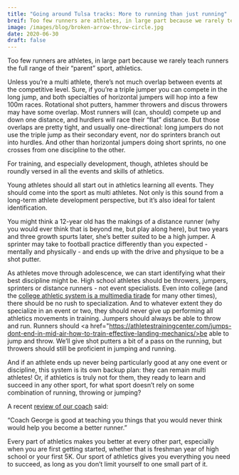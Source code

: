 ```yaml
---
title: "Going around Tulsa tracks: More to running than just running"
breif: Too few runners are athletes, in large part because we rarely teach runners the full range of their “parent” sport, athletics.
image: /images/blog/broken-arrow-throw-circle.jpg
date: 2020-06-30
draft: false
---
```

Too few runners are athletes, in large part because we rarely teach runners the full range of their “parent” sport, athletics.

Unless you’re a multi athlete, there’s not much overlap between events at the competitive level. Sure, if you’re a triple jumper you can compete in the long jump, and both specialties of horizontal jumpers will hop into a few 100m races. Rotational shot putters, hammer throwers and discus throwers may have some overlap. Most runners will (can, should) compete up and down one distance, and hurdlers will race their “flat” distance. But those overlaps are pretty tight, and usually one-directional: long jumpers do not use the triple jump as their secondary event, nor do sprinters branch out into hurdles. And other than horizontal jumpers doing short sprints, no one crosses from one discipline to the other.

For training, and especially development, though, athletes should be roundly versed in all the events and skills of athletics.

Young athletes should all start out in athletics learning all events. They should come into the sport as multi athletes. Not only is this sound from a long-term athlete development perspective, but it’s also ideal for talent identification. 

You might think a 12-year old has the makings of a distance runner (why you would ever think that is beyond me, but play along here), but two years and three growth spurts later, she’s better suited to be a high jumper. A sprinter may take to football practice differently than you expected - mentally and physically - and ends up with the drive and physique to be a shot putter.

As athletes move through adolescence, we can start identifying what their best discipline might be. High school athletes should be throwers, jumpers, sprinters or distance runners - not event specialists. Even into college (and the <a href="https://blog.nalathletics.com/2020/06/11/collegiate-spending-track-and-field-governing-bodies">college athletic system is a multimedia tirade</a> for many other times), there should be no rush to specialization. And to whatever extent they do specialize in an event or two, they should never give up performing all athletics movements in training. Jumpers should always be able to throw and run. Runners should <a href="https://athletestrainingcenter.com/jumps-dont-end-in-mid-air-how-to-train-effective-landing-mechanics/>be able to jump</a> and throw. We’ll give shot putters a bit of a pass on the running, but throwers should still be proficient in jumping and running. 

And if an athlete ends up never being particularly good at any one event or discipline, this system is its own backup plan: they can remain multi athletes! Or, if athletics is truly not for them, they ready to learn and succeed in any other sport, for what sport doesn’t rely on some combination of running, throwing or jumping?

A recent <a href="coachup.com/me/georgeperry">review of our coach</a> said:

“Coach George is good at teaching you things that you would never think would help you become a better runner.”

Every part of athletics makes you better at every other part, especially when you are first getting started, whether that is freshman year of high school or your first 5K. Our sport of athletics gives you everything you need to succeed, as long as you don’t limit yourself to one small part of it. 